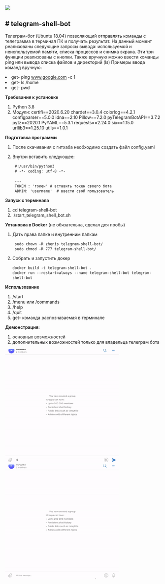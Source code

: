 <img class="aligncenter" src="https://img.shields.io/badge/python-3.8-blue.svg"/>
<h2># telegram-shell-bot</h2>

Телеграм-бот (Ubuntu 18.04) позволяющий отправлять команды с телеграмма в терминал ПК и получать результат. На данный момент реализованы следующие запросы вывода: используемой и неиспользуемой памяти, списка  процессов и снимка экрана. Эти три функции реализованы с кнопки. Также вручную можно ввести команды ping или вывода списка файлов и директорий (ls)
Примеры ввода команд вручную:
        <li> get- ping www.google.com -c 1 </li>
        <li> get- ls /home </li>
        <li> get- pwd </li>
        
**Требования к установке**
1. Python 3.8
2. Модули:
        certifi==2020.6.20
        chardet==3.0.4
        colorlog==4.2.1
        configparser==5.0.0
        idna==2.10
        Pillow==7.2.0
        pyTelegramBotAPI==3.7.2
        pytz==2020.1
        PyYAML==5.3.1
        requests==2.24.0
        six==1.15.0
        urllib3==1.25.10
        utils==1.0.1


**Подготовка программы**
1. После скачивания с гитхаба необходимо создать файл config.yaml
2. Внутри вставить следующее:
        
        #!/usr/bin/python3
        # -*- coding: utf-8 -*-

        ---
        TOKEN : 'токен' # вставить токен своего бота
        ADMIN: 'username'  # ввести свой пользователь

**Запуск с терминала**
1. cd telegram-shell-bot
2. ./start_telegram_shell_bot.sh

**Установка в Docker** (не обязательна, сделал для пробы)
1. Дать права папке и внутренним папкам

        sudo chown -R zhenis telegram-shell-bot/
        sudo chmod -R 777 telegram-shell-bot/

2. Собрать и запустить докер

       docker build -t telegram-shell-bot .
       docker run --restart=always --name telegram-shell-bot telegram-shell-bot

**Использование** 
1. /start
2. /menu или /commands
3. /help
4. /quit
5. get- команда распознаваемая в терминале

**Демонстрация:**
1. основных возможностей <br>
2. дополнительных возможностей только для владельца телеграм бота

<p>
<img class="aligncenter" src="https://github.com/zhenisduissekov/telegram-shell-bot/blob/master/images/overview.gif" title="Демонстрация основных возможностей" width="370" height="370"/>
&nbsp;&nbsp;&nbsp;
<img class="aligncenter" src="https://github.com/zhenisduissekov/telegram-shell-bot/blob/master/images/extra.gif"  title="Демонстрация дополнительных возможностей только для владельца телеграм бота" width="370" height="370"/>
</p>
